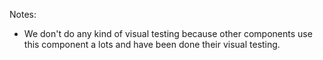 Notes:
- We don't do any kind of visual testing because other components use this component a lots and have been done their visual testing.